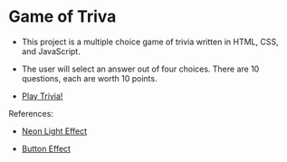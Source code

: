 # Game of Triva

- This project is a multiple choice game of trivia written in HTML, CSS, and JavaScript.

- The user will select an answer out of four choices. There are 10 questions, each are worth 10 points.

- [Play Trivia!](https://preeminent-douhua-b0a8d5.netlify.app/)

References:

- [Neon Light Effect](https://codepen.io/nodws/pen/WNjXbr?editors=0110)

- [Button Effect](https://www.lenastanley.com/2022/01/css-neon-button-neon-effect.html)
